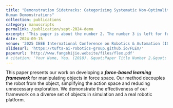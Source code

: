```yaml
---
title: "Demonstration Sidetracks: Categorizing Systematic Non-Optimality in
Human Demonstrations"
collection: publications
category: manuscripts
permalink: /publication/sept-2024-demo
excerpt: 'This paper is about the number 2. The number 3 is left for future work.'
date: 2024-09-15
venue: '2025 IEEE International Conference on Robotics & Automation (ICRA 2025)'
slidesurl: 'https://tufts-ai-robotics-group.github.io/FLEX/'
paperurl: 'http://www.fangshijie.website/files/flex.pdf'
# citation: 'Your Name, You. (2010). &quot;Paper Title Number 2.&quot; <i>Journal 1</i>. 1(2).'
---
```


This paper presents our work on developing a ***force-based learning framework*** for manipulating objects in force space. Our method decouples the robot from the object, simplifying the action space and reducing unnecessary exploration. We demonstrate the effectiveness of our framework on a diverse set of objects in simulation and a real robotic platform.
